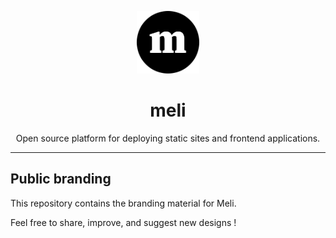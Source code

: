 <p align="center">
  <a href="https://meli.sh">
    <img alt="Meli" src="./logo/meli-logo-circle-black.svg" width="100"/>
  </a>
</p>
<h1 align="center">meli</h1>
<p align="center">Open source platform for deploying static sites and frontend applications.</p>
<hr/>

## Public branding

This repository contains the branding material for Meli.

Feel free to share, improve, and suggest new designs !
